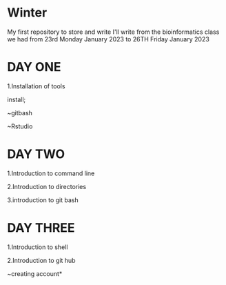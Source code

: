 # Winter
My first repository to store and write
I'll write from the bioinformatics class we had from 23rd Monday January 2023 to 26TH Friday January 2023 

# DAY ONE

1.Installation of tools

 install;
 
 ~gitbash
 
 ~Rstudio


# DAY TWO

1.Introduction to command line

2.Introduction to directories

3.introduction to git bash

# DAY THREE

1.Introduction to shell

2.Introduction to git hub

  ~creating account*










